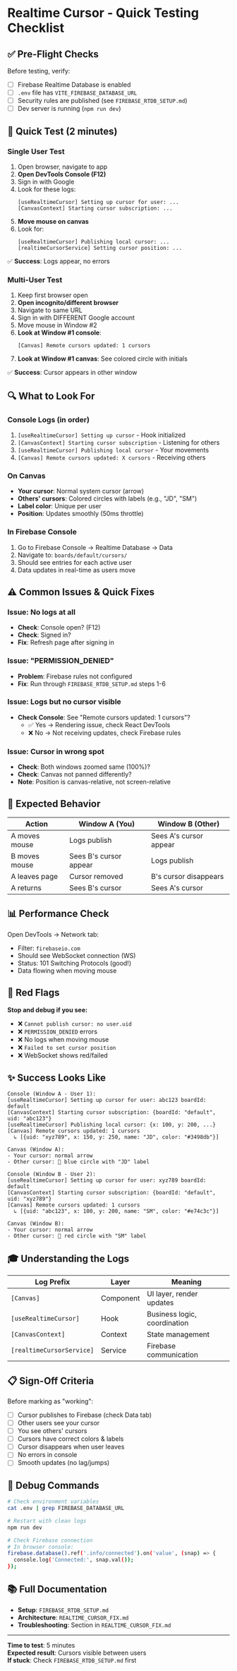 # Realtime Cursor - Quick Testing Checklist

## ✅ Pre-Flight Checks

Before testing, verify:
- [ ] Firebase Realtime Database is enabled
- [ ] `.env` file has `VITE_FIREBASE_DATABASE_URL`
- [ ] Security rules are published (see `FIREBASE_RTDB_SETUP.md`)
- [ ] Dev server is running (`npm run dev`)

## 🧪 Quick Test (2 minutes)

### Single User Test
1. Open browser, navigate to app
2. **Open DevTools Console (F12)**
3. Sign in with Google
4. Look for these logs:
   ```
   [useRealtimeCursor] Setting up cursor for user: ...
   [CanvasContext] Starting cursor subscription: ...
   ```
5. **Move mouse on canvas**
6. Look for:
   ```
   [useRealtimeCursor] Publishing local cursor: ...
   [realtimeCursorService] Setting cursor position: ...
   ```

✅ **Success**: Logs appear, no errors

### Multi-User Test
1. Keep first browser open
2. **Open incognito/different browser**
3. Navigate to same URL
4. Sign in with DIFFERENT Google account
5. Move mouse in Window #2
6. **Look at Window #1 console**:
   ```
   [Canvas] Remote cursors updated: 1 cursors
   ```
7. **Look at Window #1 canvas**: See colored circle with initials

✅ **Success**: Cursor appears in other window

## 🔍 What to Look For

### Console Logs (in order)
1. `[useRealtimeCursor] Setting up cursor` - Hook initialized
2. `[CanvasContext] Starting cursor subscription` - Listening for others
3. `[useRealtimeCursor] Publishing local cursor` - Your movements
4. `[Canvas] Remote cursors updated: X cursors` - Receiving others

### On Canvas
- **Your cursor**: Normal system cursor (arrow)
- **Others' cursors**: Colored circles with labels (e.g., "JD", "SM")
- **Label color**: Unique per user
- **Position**: Updates smoothly (50ms throttle)

### In Firebase Console
1. Go to Firebase Console → Realtime Database → Data
2. Navigate to: `boards/default/cursors/`
3. Should see entries for each active user
4. Data updates in real-time as users move

## ⚠️ Common Issues & Quick Fixes

### Issue: No logs at all
- **Check**: Console open? (F12)
- **Check**: Signed in?
- **Fix**: Refresh page after signing in

### Issue: "PERMISSION_DENIED"
- **Problem**: Firebase rules not configured
- **Fix**: Run through `FIREBASE_RTDB_SETUP.md` steps 1-6

### Issue: Logs but no cursor visible
- **Check Console**: See "Remote cursors updated: 1 cursors"?
  - ✅ Yes → Rendering issue, check React DevTools
  - ❌ No → Not receiving updates, check Firebase rules

### Issue: Cursor in wrong spot
- **Check**: Both windows zoomed same (100%)?
- **Check**: Canvas not panned differently?
- **Note**: Position is canvas-relative, not screen-relative

## 🎯 Expected Behavior

| Action | Window A (You) | Window B (Other) |
|--------|----------------|------------------|
| A moves mouse | Logs publish | Sees A's cursor appear |
| B moves mouse | Sees B's cursor appear | Logs publish |
| A leaves page | Cursor removed | B's cursor disappears |
| A returns | Sees B's cursor | Sees A's cursor |

## 📊 Performance Check

Open DevTools → Network tab:
- Filter: `firebaseio.com`
- Should see WebSocket connection (WS)
- Status: 101 Switching Protocols (good!)
- Data flowing when moving mouse

## 🚨 Red Flags

**Stop and debug if you see:**
- ❌ `Cannot publish cursor: no user.uid`
- ❌ `PERMISSION_DENIED` errors
- ❌ No logs when moving mouse
- ❌ `Failed to set cursor position`
- ❌ WebSocket shows red/failed

## ✨ Success Looks Like

```
Console (Window A - User 1):
[useRealtimeCursor] Setting up cursor for user: abc123 boardId: default
[CanvasContext] Starting cursor subscription: {boardId: "default", uid: "abc123"}
[useRealtimeCursor] Publishing local cursor: {x: 100, y: 200, ...}
[Canvas] Remote cursors updated: 1 cursors
  ↳ [{uid: "xyz789", x: 150, y: 250, name: "JD", color: "#3498db"}]

Canvas (Window A):
- Your cursor: normal arrow
- Other cursor: 🔵 blue circle with "JD" label

Console (Window B - User 2):
[useRealtimeCursor] Setting up cursor for user: xyz789 boardId: default
[CanvasContext] Starting cursor subscription: {boardId: "default", uid: "xyz789"}
[Canvas] Remote cursors updated: 1 cursors
  ↳ [{uid: "abc123", x: 100, y: 200, name: "SM", color: "#e74c3c"}]

Canvas (Window B):
- Your cursor: normal arrow
- Other cursor: 🔴 red circle with "SM" label
```

## 🎓 Understanding the Logs

| Log Prefix | Layer | Meaning |
|------------|-------|---------|
| `[Canvas]` | Component | UI layer, render updates |
| `[useRealtimeCursor]` | Hook | Business logic, coordination |
| `[CanvasContext]` | Context | State management |
| `[realtimeCursorService]` | Service | Firebase communication |

## 📋 Sign-Off Criteria

Before marking as "working":
- [ ] Cursor publishes to Firebase (check Data tab)
- [ ] Other users see your cursor
- [ ] You see others' cursors
- [ ] Cursors have correct colors & labels
- [ ] Cursor disappears when user leaves
- [ ] No errors in console
- [ ] Smooth updates (no lag/jumps)

## 🔧 Debug Commands

```bash
# Check environment variables
cat .env | grep FIREBASE_DATABASE_URL

# Restart with clean logs
npm run dev

# Check Firebase connection
# In browser console:
firebase.database().ref('.info/connected').on('value', (snap) => {
  console.log('Connected:', snap.val());
});
```

## 📚 Full Documentation

- **Setup**: `FIREBASE_RTDB_SETUP.md`
- **Architecture**: `REALTIME_CURSOR_FIX.md`
- **Troubleshooting**: Section in `REALTIME_CURSOR_FIX.md`

---

**Time to test**: 5 minutes  
**Expected result**: Cursors visible between users  
**If stuck**: Check `FIREBASE_RTDB_SETUP.md` first

